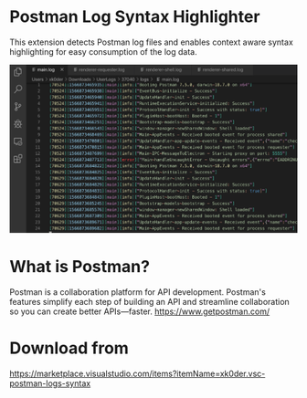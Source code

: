 # Postman Log Syntax Highlighter
This extension detects Postman log files and enables context aware syntax highlighting for easy consumption of the log data.

![Demo](https://github.com/xk0der/vscode-postman-log-syntax/blob/master/demo.png?raw=true)

# What is Postman?
Postman is a collaboration platform for API development. Postman's features simplify each step of building an API and streamline collaboration so you can create better APIs—faster.
https://www.getpostman.com/

# Download from
https://marketplace.visualstudio.com/items?itemName=xk0der.vsc-postman-logs-syntax